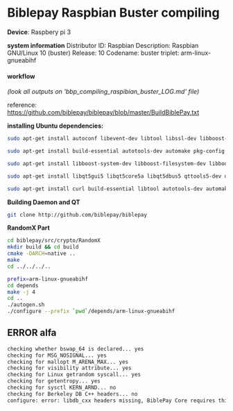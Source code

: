 # Biblepay Raspbian Buster compiling

__Device__: Raspbery pi 3

__system information__
Distributor ID:	Raspbian
Description:	Raspbian GNU/Linux 10 (buster)
Release:	10
Codename:	buster
triplet: arm-linux-gnueabihf

#### workflow
_(look all outputs on 'bbp_compiling_raspibian_buster_LOG.md' file)_

reference: https://github.com/biblepay/biblepay/blob/master/BuildBiblePay.txt

__installing Ubuntu dependencies:__


```sh
sudo apt-get install autoconf libevent-dev libtool libssl-dev libboost-all-dev libminiupnpc-dev git

sudo apt-get install build-essential autotools-dev automake pkg-config bsdmainutils

sudo apt-get install libboost-system-dev libboost-filesystem-dev libboost-chrono-dev libboost-program-options-dev libboost-test-dev libboost-thread-dev

sudo apt-get install libqt5gui5 libqt5core5a libqt5dbus5 qttools5-dev qttools5-dev-tools libprotobuf-dev protobuf-compiler

sudo apt-get install curl build-essential libtool autotools-dev automake pkg-config python3 bsdmainutils cmake

```

__Building Daemon and QT__

```sh
git clone http://github.com/biblepay/biblepay
```

__RandomX Part__

```sh
cd biblepay/src/crypto/RandomX
mkdir build && cd build
cmake -DARCH=native ..
make
cd ../../../..
```

```sh
prefix=arm-linux-gnueabihf
cd depends
make -j 4
cd ..
./autogen.sh
./configure --prefix `pwd`/depends/arm-linux-gnueabihf
```
## ERROR alfa

```sh
checking whether bswap_64 is declared... yes
checking for MSG_NOSIGNAL... yes
checking for mallopt M_ARENA_MAX... yes
checking for visibility attribute... yes
checking for Linux getrandom syscall... yes
checking for getentropy... yes
checking for sysctl KERN_ARND... no
checking for Berkeley DB C++ headers... no
configure: error: libdb_cxx headers missing, BiblePay Core requires this library for wallet functionality (--disable-wallet to disable wallet functionality)

```
